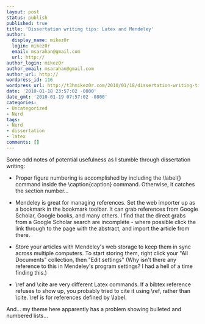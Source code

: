 ```yaml
---
layout: post
status: publish
published: true
title: 'Dissertation writing tips: Latex and Mendeley'
author:
  display_name: mikez0r
  login: mikez0r
  email: msarahan@gmail.com
  url: http://
author_login: mikez0r
author_email: msarahan@gmail.com
author_url: http://
wordpress_id: 116
wordpress_url: http://t3hmikez0r.com/2010/01/18/dissertation-writing-tips-latex/
date: '2010-01-18 23:57:02 -0800'
date_gmt: '2010-01-19 07:57:02 -0800'
categories:
- Uncategorized
- Nerd
tags:
- Nerd
- dissertation
- latex
comments: []
---
```

<p>Some odd notes of potential usefulness as I stumble through dissertation writing:</p>
<ul>
<li>Proper figure numbering is accomplished by including the \label{} command inside the \caption{caption} command.  Otherwise, it catches the section number...</li>
</ul>
<ul>
<li>Mendeley is great for managing references.  Set the web importer up as a bookmark in the bookmark toolbar.  It can grab references from Google Scholar, Google books, and many others.  I find that the direct grabs from a Google Scholar search are incomplete - where possible click the link through to the page with the abstract, and import the article from there.</li>
</ul>
<ul>
<li>Store your articles with Mendeley's web storage to keep them in sync across multiple computers.  To start storing them, right click your "All Documents" collection, then "Edit settings" (Why isn't there any reference to this in Mendeley's program settings?  I had a hell of a time finding this.)</li>
</ul>
<ul>
<li>\ref and \cite are very different Latex commands.  If a bibtex reference refuses to show up, you probably  tried to cite it using \ref, rather than \cite.  \ref is for references defined by \label.</li>
</ul>
<p>And... my theme here apparently has a problem showing bulleted and numbered lists...</p>
